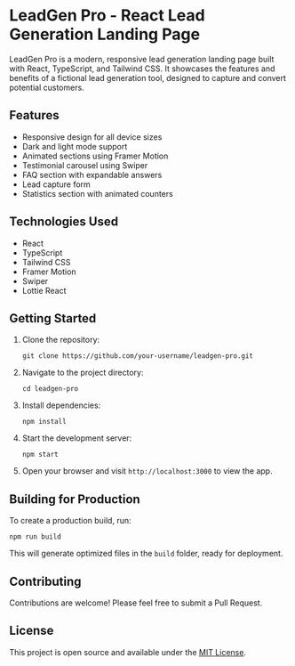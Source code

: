 # LeadGen Pro - React Lead Generation Landing Page

LeadGen Pro is a modern, responsive lead generation landing page built with React, TypeScript, and Tailwind CSS. It showcases the features and benefits of a fictional lead generation tool, designed to capture and convert potential customers.

## Features

- Responsive design for all device sizes
- Dark and light mode support
- Animated sections using Framer Motion
- Testimonial carousel using Swiper
- FAQ section with expandable answers
- Lead capture form
- Statistics section with animated counters

## Technologies Used

- React
- TypeScript
- Tailwind CSS
- Framer Motion
- Swiper
- Lottie React

## Getting Started

1. Clone the repository:

   ```
   git clone https://github.com/your-username/leadgen-pro.git
   ```

2. Navigate to the project directory:

   ```
   cd leadgen-pro
   ```

3. Install dependencies:

   ```
   npm install
   ```

4. Start the development server:

   ```
   npm start
   ```

5. Open your browser and visit `http://localhost:3000` to view the app.

## Building for Production

To create a production build, run:

```
npm run build
```

This will generate optimized files in the `build` folder, ready for deployment.

## Contributing

Contributions are welcome! Please feel free to submit a Pull Request.

## License

This project is open source and available under the [MIT License](LICENSE).
